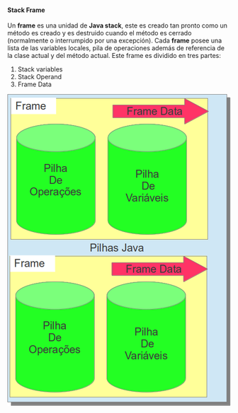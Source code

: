 #### Stack Frame


Un **frame** es una unidad de **Java stack**, este es creado tan pronto como un método es creado y es destruido cuando el método es cerrado (normalmente o interrumpido por una excepción). Cada **frame** posee una lista de las variables locales, pila de operaciones además de referencia de la clase actual y del método actual. Este frame es dividido en tres partes:

1. Stack variables
2. Stack Operand
3. Frame Data


![Stack Frame](imagens/chapter_3_3.png)
